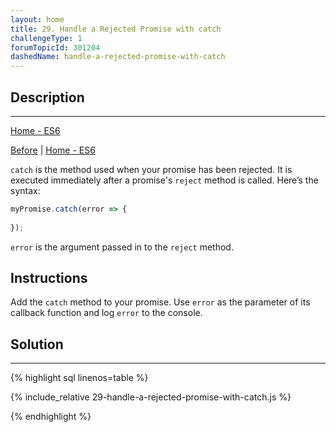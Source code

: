 ```yaml
---
layout: home 
title: 29. Handle a Rejected Promise with catch
challengeType: 1
forumTopicId: 301204
dashedName: handle-a-rejected-promise-with-catch
---
```


<div class="row">
<div class="columnStmt" markdown="1">

## Description
------

[Home - ES6](../es6/README.md) 

[Before](./28-handle-a-fulfilled-promise-with-then.md)  | [Home - ES6](../es6/README.md) 

`catch` is the method used when your promise has been rejected. It is executed immediately after a promise's `reject` method is called. Here’s the syntax:

```js
myPromise.catch(error => {
  
});
```

`error` is the argument passed in to the `reject` method.

##  Instructions

Add the `catch` method to your promise. Use `error` as the parameter of its callback function and log `error` to the console.

</div>
<div class="columnSol" markdown="1">

## Solution
------

{% highlight sql linenos=table %}

{% include_relative 29-handle-a-rejected-promise-with-catch.js %}

{% endhighlight %}

</div>
</div>

